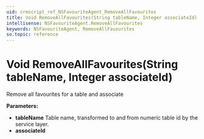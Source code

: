 ```yaml
---
uid: crmscript_ref_NSFavouriteAgent_RemoveAllFavourites
title: Void RemoveAllFavourites(String tableName, Integer associateId)
intellisense: NSFavouriteAgent.RemoveAllFavourites
keywords: NSFavouriteAgent, RemoveAllFavourites
so.topic: reference
---
```


# Void RemoveAllFavourites(String tableName, Integer associateId)

Remove all favourites for a table and associate

**Parameters:**
 - **tableName** Table name, transformed to and from numeric table id by the service layer.
 - **associateId** 

